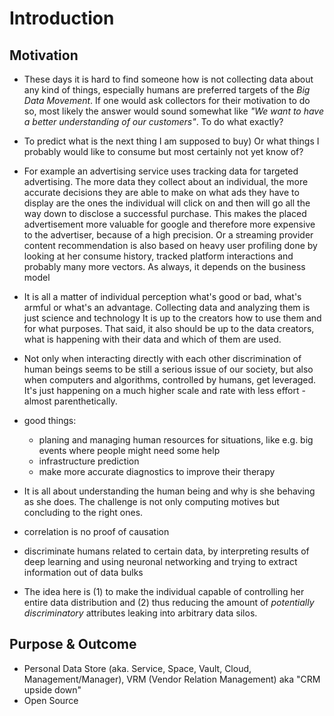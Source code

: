 Introduction
==========================================



## Motivation

+   These days it is hard to find someone how is not collecting data about any kind of things,
    especially humans are preferred targets of the *Big Data Movement*. If one would ask 
    collectors for their motivation to do so, most likely the answer would sound somewhat
    like *"We want to have a better understanding of our customers"*. To do what exactly?
+   To predict what is the next thing I am supposed to buy) Or what things I probably would 
    like to consume but most certainly not yet know of?
+   For example an advertising service uses tracking data for targeted advertising. The more 
    data they collect about an individual, the more accurate decisions they are able to make on 
    what ads they have to display are the ones the individual will click on and then will go 
    all the way down to disclose a successful purchase. This makes the placed advertisement 
    more valuable for
    google and therefore more expensive to the advertiser, because of a high precision.
    Or a streaming provider content recommendation is also based on heavy user profiling 
    done by looking at her consume history, tracked platform interactions and probably many 
    more vectors. 
    As always, it depends on the business model
    
    


+   It is all a matter of individual perception what's good or bad, what's armful or what's an
    advantage. Collecting data and analyzing them is just science and technology 
    It is up to the creators how to use them and for what purposes.
    That said, it also should be up to the data creators, what is happening with their data and
    which of them are used.  

+   Not only when interacting directly with each other discrimination of human beings seems to be 
    still a serious issue of our society, but also when computers and algorithms, controlled by
    humans, get leveraged. It's just happening on a much higher scale and rate with less 
    effort - almost parenthetically.
    
+   good things:
    -   planing and managing human resources for situations, like e.g. big events where people 
        might need some help
    -   infrastructure prediction
    -   make more accurate diagnostics to improve their therapy

+   It is all about understanding the human being and why is she behaving as she does. The 
    challenge is not only computing motives but concluding to the right ones. 
+   correlation is no proof of causation 

+   discriminate humans related to certain data, by interpreting results of deep learning and
    using neuronal networking and trying to extract information out of data bulks

+   The idea here is (1) to make the individual capable of controlling her entire data distribution
    and (2) thus reducing the amount of *potentially discriminatory* attributes leaking into 
    arbitrary data silos. 



## Purpose & Outcome

+   Personal Data Store (aka. Service, Space, Vault, Cloud, Management/Manager), VRM (Vendor 
    Relation Management) aka "CRM upside down"
+   Open Source
